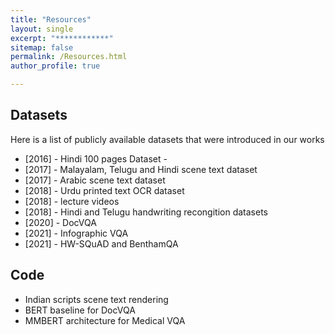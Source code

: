 ```yaml
---
title: "Resources"
layout: single
excerpt: "************"
sitemap: false
permalink: /Resources.html
author_profile: true

---
```




## Datasets

Here is a list of publicly available datasets that were introduced in  our works

- [2016] - Hindi 100 pages Dataset -
- [2017] - Malayalam, Telugu and Hindi scene text dataset
- [2017] - Arabic scene text dataset
- [2018] - Urdu printed text OCR dataset
- [2018] - lecture videos
- [2018] - Hindi and Telugu handwriting recongition datasets
- [2020] - DocVQA
- [2021] - Infographic VQA
- [2021] - HW-SQuAD and BenthamQA


## Code

- Indian scripts scene text rendering
- BERT baseline for DocVQA
- MMBERT architecture for Medical VQA
